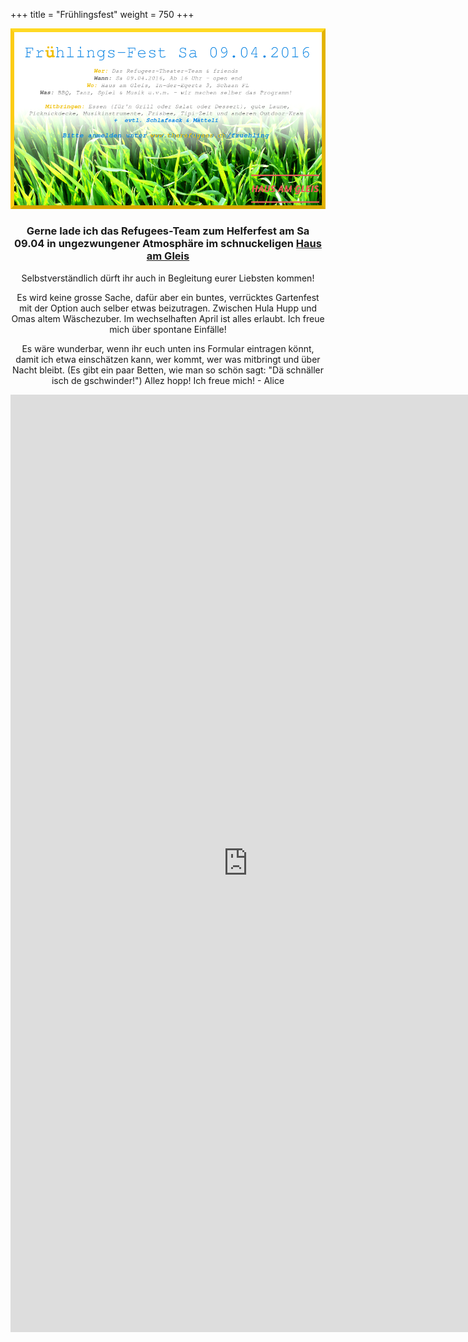 +++
title = "Frühlingsfest"
weight = 750
+++

<center><img src="/fruehlingflyer.png"/></p>

### Gerne lade ich das Refugees-Team zum Helferfest am Sa 09.04 in ungezwungener Atmosphäre im schnuckeligen [Haus am Gleis](www.hausamgleis.li)
Selbstverständlich dürft ihr auch in Begleitung eurer Liebsten kommen! <br> 

Es wird keine grosse Sache, dafür aber ein buntes, verrücktes Gartenfest mit der Option auch selber etwas beizutragen. Zwischen Hula Hupp und Omas altem Wäschezuber. Im wechselhaften April ist alles erlaubt. Ich freue mich über spontane Einfälle! 

Es wäre wunderbar, wenn ihr euch unten ins Formular eintragen könnt, damit ich etwa einschätzen kann, wer kommt, wer was mitbringt und über Nacht bleibt. (Es gibt ein paar Betten, wie man so schön sagt: "Dä schnäller isch de gschwinder!") Allez hopp! Ich freue mich!  - Alice</center>
<center>
<iframe src="https://docs.google.com/forms/d/1xRJUE3TLxb48B-NzUMwlr0zqlIA1pNLLXEbea9y5uUQ/viewform?embedded=true" width="760" height="1500" frameborder="0" marginheight="0" marginwidth="0">Loading...</iframe>
</center>







